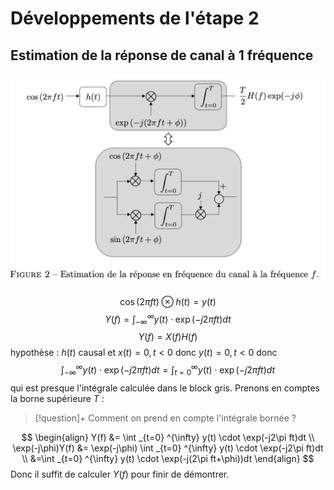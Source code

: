 # Développements de l'étape 2


## Estimation de la réponse de canal à 1 fréquence


![bla](./images/image.png)

$$
\cos(2\pi ft) \otimes h(t) = y(t)
$$
$$
Y(f) = \int _{-\infty} ^{\infty} y(t) \cdot \exp(-j2\pi ft)dt
$$
$$
Y(f) = X(f)H(f)
$$
hypothèse : $h(t)$ causal et $x(t)=0, t<0$ 
donc $y(t) = 0, t<0$
donc 
$$\int _{-\infty} ^{\infty} y(t) \cdot \exp(-j2\pi ft)dt = \int _{t=0} ^{\infty} y(t) \cdot \exp(-j2\pi ft)dt$$
qui est presque l'intégrale calculée dans le block gris.
Prenons en comptes la borne supérieure $T$ :

> [!question]+  Comment on prend en compte l'intégrale bornée ?
> 




$$
\begin{align}
Y(f) &= \int _{t=0} ^{\infty} y(t) \cdot \exp(-j2\pi ft)dt \\
\exp(-j\phi)Y(f) &= \exp(-j\phi) \int _{t=0} ^{\infty} y(t) \cdot \exp(-j2\pi ft)dt \\
&=\int _{t=0} ^{\infty} y(t) \cdot \exp(-j(2\pi ft+\phi))dt
\end{align}
$$
Donc il suffit de calculer $Y(f)$ pour finir de démontrer.

